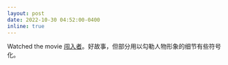 ```yaml
---
layout: post
date: 2022-10-30 04:52:00-0400
inline: true
---
```


Watched the movie [闯入者](https://letterboxd.com/film/red-amnesia/)。好故事，但部分用以勾勒人物形象的细节有些符号化。
